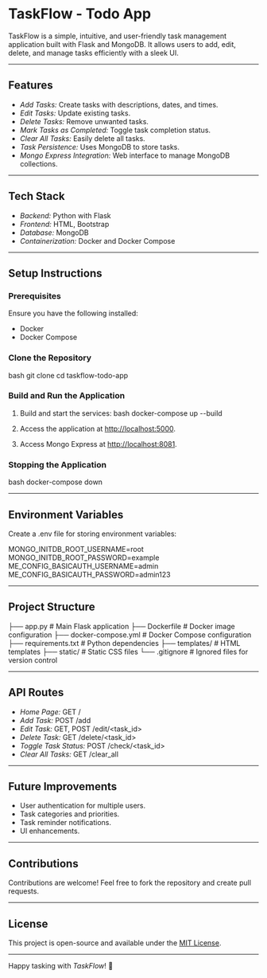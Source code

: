 # TaskFlow - Todo App

TaskFlow is a simple, intuitive, and user-friendly task management application built with Flask and MongoDB. It allows users to add, edit, delete, and manage tasks efficiently with a sleek UI.

---

## Features

- *Add Tasks:* Create tasks with descriptions, dates, and times.
- *Edit Tasks:* Update existing tasks.
- *Delete Tasks:* Remove unwanted tasks.
- *Mark Tasks as Completed:* Toggle task completion status.
- *Clear All Tasks:* Easily delete all tasks.
- *Task Persistence:* Uses MongoDB to store tasks.
- *Mongo Express Integration:* Web interface to manage MongoDB collections.

---

## Tech Stack

- *Backend:* Python with Flask
- *Frontend:* HTML, Bootstrap
- *Database:* MongoDB
- *Containerization:* Docker and Docker Compose

---

## Setup Instructions

### Prerequisites

Ensure you have the following installed:
- Docker
- Docker Compose

### Clone the Repository

bash
git clone <repository-url>
cd taskflow-todo-app


### Build and Run the Application

1. Build and start the services:
   bash
   docker-compose up --build
   

2. Access the application at [http://localhost:5000](http://localhost:5000).
3. Access Mongo Express at [http://localhost:8081](http://localhost:8081).

### Stopping the Application

bash
docker-compose down


---

## Environment Variables

Create a .env file for storing environment variables:


MONGO_INITDB_ROOT_USERNAME=root
MONGO_INITDB_ROOT_PASSWORD=example
ME_CONFIG_BASICAUTH_USERNAME=admin
ME_CONFIG_BASICAUTH_PASSWORD=admin123


---

## Project Structure


├── app.py              # Main Flask application
├── Dockerfile           # Docker image configuration
├── docker-compose.yml   # Docker Compose configuration
├── requirements.txt     # Python dependencies
├── templates/           # HTML templates
├── static/              # Static CSS files
└── .gitignore           # Ignored files for version control


---

## API Routes

- *Home Page:* GET /
- *Add Task:* POST /add
- *Edit Task:* GET, POST /edit/<task_id>
- *Delete Task:* GET /delete/<task_id>
- *Toggle Task Status:* POST /check/<task_id>
- *Clear All Tasks:* GET /clear_all

---

## Future Improvements

- User authentication for multiple users.
- Task categories and priorities.
- Task reminder notifications.
- UI enhancements.

---

## Contributions

Contributions are welcome! Feel free to fork the repository and create pull requests.

---

## License

This project is open-source and available under the [MIT License](LICENSE).

---

Happy tasking with *TaskFlow*! 🎉